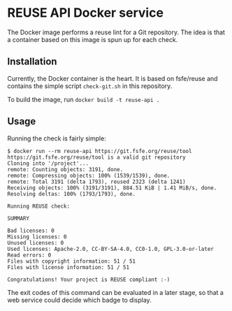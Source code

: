 <!--
  SPDX-License-Identifier: GPL-3.0-or-later
  SPDX-FileCopyrightText: 2019 Free Software Foundation Europe e.V.
-->

# REUSE API Docker service

The Docker image performs a reuse lint for a Git repository. The idea is that a container based on this image is spun up for each check.

## Installation

Currently, the Docker container is the heart. It is based on fsfe/reuse and contains the simple script `check-git.sh` in this repository.

To build the image, run `docker build -t reuse-api .`

## Usage

Running the check is fairly simple:

```text
$ docker run --rm reuse-api https://git.fsfe.org/reuse/tool
https://git.fsfe.org/reuse/tool is a valid git repository
Cloning into '/project'...
remote: Counting objects: 3191, done.
remote: Compressing objects: 100% (1539/1539), done.
remote: Total 3191 (delta 1793), reused 2323 (delta 1241)
Receiving objects: 100% (3191/3191), 884.51 KiB | 1.41 MiB/s, done.
Resolving deltas: 100% (1793/1793), done.

Running REUSE check:

SUMMARY

Bad licenses: 0
Missing licenses: 0
Unused licenses: 0
Used licenses: Apache-2.0, CC-BY-SA-4.0, CC0-1.0, GPL-3.0-or-later
Read errors: 0
Files with copyright information: 51 / 51
Files with license information: 51 / 51

Congratulations! Your project is REUSE compliant :-)
```

The exit codes of this command can be evaluated in a later stage, so that a web service could decide which badge to display.
